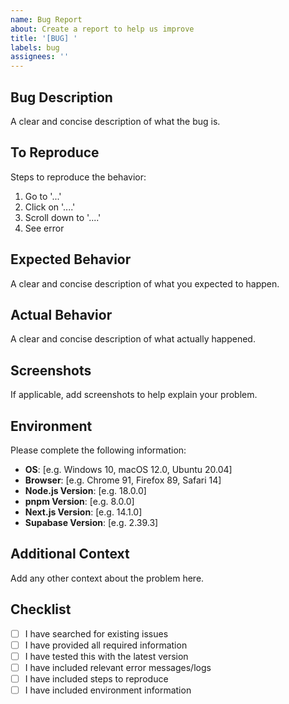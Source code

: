 ```yaml
---
name: Bug Report
about: Create a report to help us improve
title: '[BUG] '
labels: bug
assignees: ''
---
```


## Bug Description

A clear and concise description of what the bug is.

## To Reproduce

Steps to reproduce the behavior:

1. Go to '...'
2. Click on '....'
3. Scroll down to '....'
4. See error

## Expected Behavior

A clear and concise description of what you expected to happen.

## Actual Behavior

A clear and concise description of what actually happened.

## Screenshots

If applicable, add screenshots to help explain your problem.

## Environment

Please complete the following information:

- **OS**: [e.g. Windows 10, macOS 12.0, Ubuntu 20.04]
- **Browser**: [e.g. Chrome 91, Firefox 89, Safari 14]
- **Node.js Version**: [e.g. 18.0.0]
- **pnpm Version**: [e.g. 8.0.0]
- **Next.js Version**: [e.g. 14.1.0]
- **Supabase Version**: [e.g. 2.39.3]

## Additional Context

Add any other context about the problem here.

## Checklist

- [ ] I have searched for existing issues
- [ ] I have provided all required information
- [ ] I have tested this with the latest version
- [ ] I have included relevant error messages/logs
- [ ] I have included steps to reproduce
- [ ] I have included environment information
